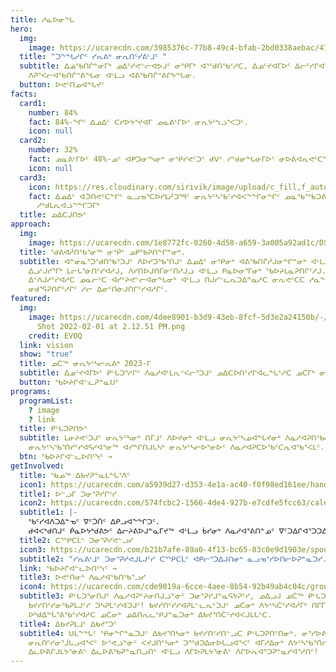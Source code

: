 ```yaml
---
title: ᓱᓇᐅᓂᖓ
hero:
  img:
    image: https://ucarecdn.com/3985376c-77b8-49c4-bfab-2bd0338aebac/47F55329-4337-4D72-AEA0-F86890C36928_1_201_a.jpeg
  title: "ᑐᖕᖓᓱᒋᑦ ᓯᕆᕕᒃ ᓂᕆᑎᑦᓯᕕᒻᒧᑦ "
  subtitle: ᐃᓅᖃᑎᒌᓐᓂᒥᒃ ᓄᐃᑦᓯᕙᓪᓕᐊᕗᒍᑦ ᓂᕿᒥᒃ ᐊᕐᖁᑎᖃᑦᓱᑕ, ᐃᓄᑦᔪᐊᒥᐅᑦ ᐃᓕᑦᓯᒋᐊᕐᕕᒋᔭᖓᓂ,
    ᐱᕈᕐᐸᓕᐊᖃᑎᒌᕝᕕᖓᓂ ᐊᒻᒪᓗ ᐊᕕᖃᑎᒌᕝᕕᒋᔭᖓᓂ.
  button: ᐅᕙᑦᑎᓄᐊᖓᔪᑦ
facts:
  card1:
    number: 84%
    fact: 84%-ᖏᑦ ᐃᓄᐃᑦ ᑕᓯᐅᔭᕐᔪᐊᒥ ᓄᓇᕕᒻᒥᐅᑦ ᓂᕆᔭᑦᓭᓘᕐᐸᑐᑦ.
    icon: null
  card2:
    number: 32%
    fact: ᓄᓇᕕᒻᒥᐅᑦ 48%-ᓄᑦ ᐊᑭᑐᓂᕐᓴᓂᒃ ᓂᕿᓯᕙᑦᑐᑦ ᑯᐯᑉ ᓯᖁᓂᖓᓂᒥᐅᑦ ᓂᐅᕕᐊᕆᕙᑦᑕᖏᓐᓂᒥᑦ.
    icon: null
  card3:
    icon: https://res.cloudinary.com/sirivik/image/upload/c_fill,f_auto,g_auto,q_auto,w_auto/v1624595951/Icons/icon_globe_ba29q0.svg
    fact: ᐃᓄᐃᑦ ᐊᑑᑎᕙᑦᑕᖏᑦ ᓇᓗᓀᕐᑕᐅᓯᒪᓲᑐᙯᑦ ᓂᕆᔭᑦᓴᖃᑦᓯᐊᐸᖕᖏᓂᖏᑦ ᓄᓇᖃᕐᖄᑐᕕᓂᓕᒫᓂᓂᒥᑦ ᓄᓇᖃᖃᑕᐅᑦᓱᑎᒃ ᓄᓇᕐᓚᒥ
      ᓱᒃᑯᒪᕆᐊᓘᖕᖏᑐᒥᒃ
  title: ᓄᐃᑕᒍᑎᕗᑦ
approach:
  img:
    image: https://ucarecdn.com/1e8772fc-0260-4d58-a659-3a005a92ad1c/DSC02400.jpeg
  title: ᖁᕕᐊᓲᑎᖃᕐᓂᖅ ᓂᖀᑦ ᓄᑭᖃᕈᑎᖏᓐᓂᒃ.
  subtitle: ᐊᓐᓂᓇᕐᑐᖁᑎᖃᕐᑐᒍᑦ ᐱᐅᓯᑐᖃᕐᑎᒍᑦ ᐃᓄᐃᑦ ᓂᕿᓂᒃ ᐊᕕᖃᑎᒌᓲᒍᓂᖏᓐᓂᒃ ᐊᒻᒪᓗ ᐃᓂᖃᕐᑎᑕᐅᓂᖓᓂᒃ
    ᐃᓗᒡᒍᓯᕐᒥᒃ ᒪᓕᒐᕐᓃᑎᑦᓯᐊᓱᒍ, ᐱᓯᑎᐅᒍᑎᒥᓃᑦᑎᓱᒍᓗ ᐊᒻᒪᓗ ᑭᓇᐅᓂᕐᒥᓂᒃ ᖃᐅᔨᒪᓇᕈᑎᒋᑦᓱᒍ. ᖃᐅᔨᒪᑦᓯᐊᑐᒍᑦ
    ᐃᑉᐱᒍᓱᑦᓯᐊᓱᑕ ᓄᓇᓕᑦᑕ ᐊᓯᑦᔨᕙᓪᓕᐊᓂᖓᓂᒃ ᐊᒻᒪᓗ ᑎᒍᓯᓪᓚᕆᑐᐃᓐᓇᓱᑕ ᓂᕆᕙᑦᑕᑕ ᓱᓇᖔᒍᒋᐊᖃᕐᐸᓕᕐᓂᖏᓐᓂᒃ
    ᓂᑯᕐᕋᕈᑎᒋᑦᓱᒋᑦ ᓱᓕ ᐃᓂᑦᑎᓃᒍᑎᒋᑦᓯᐊᓱᒋᑦ.
featured:
  img:
    image: https://ucarecdn.com/4dee8901-b3d9-43eb-8fcf-5d3e2a24150b/-/crop/2284x1210/13,25/-/preview/Screen
      Shot 2022-02-01 at 2.12.51 PM.png
    credit: EVOQ
  link: vision
  show: "true"
  title: ᓄᑖᖅ ᓂᕆᔭᑦᓴᓕᕆᕕᒃ 2023-ᒥ
  subtitle: ᐃᓄᑦᔪᐊᒥᐅᑦ ᑭᒡᒐᑐᕐᓱᒋᑦ ᐱᓇᓱᐊᒻᒪᕆᑉᐸᓕᕐᑐᒍᑦ ᓄᐃᑕᐅᑎᑦᓯᒋᐊᓚᖓᑦᓱᑕ ᓄᑖᒥᒃ ᓂᕆᔭᑦᓴᓕᕆᕕᒻᒥᒃ.
  button: ᖃᐅᔨᒋᐊᓪᓚᕈᓐᓇᑌᑦ
programs:
  programList:
    ? image
    ? link
  title: ᑭᒡᒐᑐᕈᑎᕗᑦ
  subtitle: ᒪᓂᔨᕙᑦᑐᒍᑦ ᓂᕆᔭᑦᓴᓂᒃ ᑎᒥᒧᑦ ᐱᐅᔪᓂᒃ ᐊᒻᒪᓗ ᓂᕆᔭᑦᓴᓄᐊᖓᔪᓂᒃ ᐱᓇᓱᐊᕈᑎᖃᓕᐅᒥᔮᕐᐸᓱᑕ,
    ᓂᕆᔭᑦᓴᖃᕐᑎᓯᑦᓯᐊᕋᓱᐊᕐᓂᖅ ᐊᓯᖏᑎᒍᒐᓴᒃ ᓂᕆᔭᑦᓴᓕᐅᕐᓂᐅᑉ ᐱᓇᓱᐊᕈᑕᐅᖃᑦᑕᕆᐊᖃᕐᐸᒪᑦ.
  btn: ᖃᐅᔨᒋᐊᓪᓚᐅᑎᑦᓭᑦ →
getInvolved:
  title: ᖃᓄᖅ ᐃᑲᔪᕈᓐᓇᒪᖔᕐᐱᑦ
  icon1: https://ucarecdn.com/a5939d27-d353-4e1a-ac40-f0f98ed161ee/hand-giving.svg
  title1: ᐅᓪᓗᒥ ᑐᓂᕐᕈᓯᒋᑦᓯ
  icon2: https://ucarecdn.com/574fcbc2-1566-4de4-927b-e7cdfe5fcc63/calendar.svg
  subtitle1: |-
    ᖃᑦᓯᐊᐱᑐᐃᓐᓀᑦ ᐁᑦᑑᑏᑦ ᐃᑭᓗᐊᖕᖏᑐᑦ. 
    ᑯᐊᐸᒃᑯᑎᒍᑦ ᑮᓇᐅᔭᒃᑯᕕᕗᑦ ᐃᓕᔨᕕᐅᒍᓐᓇᒥᔪᖅ ᐊᒻᒪᓗ ᑳᓯᓂᒃ ᐱᓇᓱᐊᕐᕕᑎᓐᓄᑦ ᐁᑦᑐᐃᒋᐊᕐᑐᑐᐃᓐᓇᓗᓯ.
  title2: ᑕᕐᕿᑕᒫᑦ ᑐᓂᕐᕈᓯᕙᓪᓗᓯ
  icon3: https://ucarecdn.com/b21b7afe-89a0-4f13-bc65-03c0e9d1903e/spoon-knife.svg
  subtitle2: "ᓯᕆᕕᒻᒧᑦ ᑐᓂᕐᕈᓯᕙᒍᒪᒍᑦᓯ ᑕᕐᕿᑕᒫᑦ ᐊᑭᓕᕐᑐᐃᒍᑎᓂᒃ ᓇᓗᓀᕐᓯᐅᑎᓕᐅᕈᓐᓇᑐᓯ. "
  link: ᖃᐅᔨᒋᐊᓪᓚᐅᑎᑦᓭᑦ →
  title3: ᐅᕙᑦᑎᓂᒃ ᐱᓇᓱᐊᖃᑎᖃᕐᓗᓯ
  icon4: https://ucarecdn.com/cde9019a-6cce-4aee-8b54-92b49ab4c04c/group.svg
  subtitle3: ᑭᒡᒐᑐᕐᓂᑎᒍᑦ ᐱᓇᓱᐊᕈᑦᔨᓂᑎᒍᓘᓐᓃᑦ ᑐᓂᕐᕈᓯᒍᓐᓇᕋᔭᕈᑦᓯ, ᓄᐃᓗᒍ ᓄᑖᖅ ᑭᒡᒐᑐᕈᑎᒃ ᐅᕝᕙᓘᓐᓃᑦ ᓄᑖᒥᒃ
    ᑲᔪᓯᑎᑦᓯᓂᖃᕈᒪᒍᑦᓯ ᑐᓴᕈᒪᑦᓯᐊᑐᒍᑦ! ᑲᔪᓯᑎᑦᓯᓯᐊᕈᒪᓪᓚᕆᑦᑐᒍᑦ ᓄᑖᓂᒃ ᐱᔭᑦᓴᑖᑦᓯᐊᓲᒥᒃ ᑎᒥᒥᒃ ᐊᒻᒪᓗ
    ᐅᒃᑯᐃᖔᕐᕕᖃᑦᓯᐊᓱᑕ ᓄᑖᓂᒃ ᓄᐃᑎᕆᓚᕿᒍᓐᓇᑐᓂᒃ ᐃᑲᔪᕐᑎᑖᑦᓯᐊᐸᒍᒪᒐᑦᑕ.
  title4: ᐃᑲᔪᕈᒪᒧᑦ ᐃᑲᔪᕐᑐᑦ
  subtitle4: ᑌᒪᖕᖓᑦ ᕿᓂᖏᓐᓇᑐᒍᑦ ᐃᑲᔪᕐᑎᓴᓂᒃ ᑲᔪᓯᑎᑦᓯᑎᓪᓗᑕ ᑭᒡᒐᑐᕈᑎᑦᑎᓂᒃ. ᓂᕐᓯᐅᕕᒻᒥᐅᒐᓗᐊᕐᐸᑦ,
    ᓂᕆᑎᑦᓯᓂᕐᒨᒐᓗᐊᕐᐸᑦ ᐅᕝᕙᓘᓐᓃᑦ ᐸᔪᒍᑎᑦᓴᓂᒃ ᑐᕐᖁᑐᐃᓂᐅᒐᓗᐊᕐᐸᑦ ᐊᒥᓱᐃᓂᒃ ᐱᔭᑦᓴᖃᕐᑎᓯᔪᒍᑦ
    ᐃᓚᐅᕕᒋᒍᒪᔭᕐᓃᕕᑦ ᐃᓚᐅᕕᖃᕈᓐᓇᑎᓗᑎᑦ ᐊᒻᒪᓗ ᐱᒋᐅᕈᒪᔭᕐᓃᕕᑦ ᐱᒋᐅᕆᐊᕐᑐᕈᓐᓇᓯᐊᕐᓱᑎᑦ!
---
```

